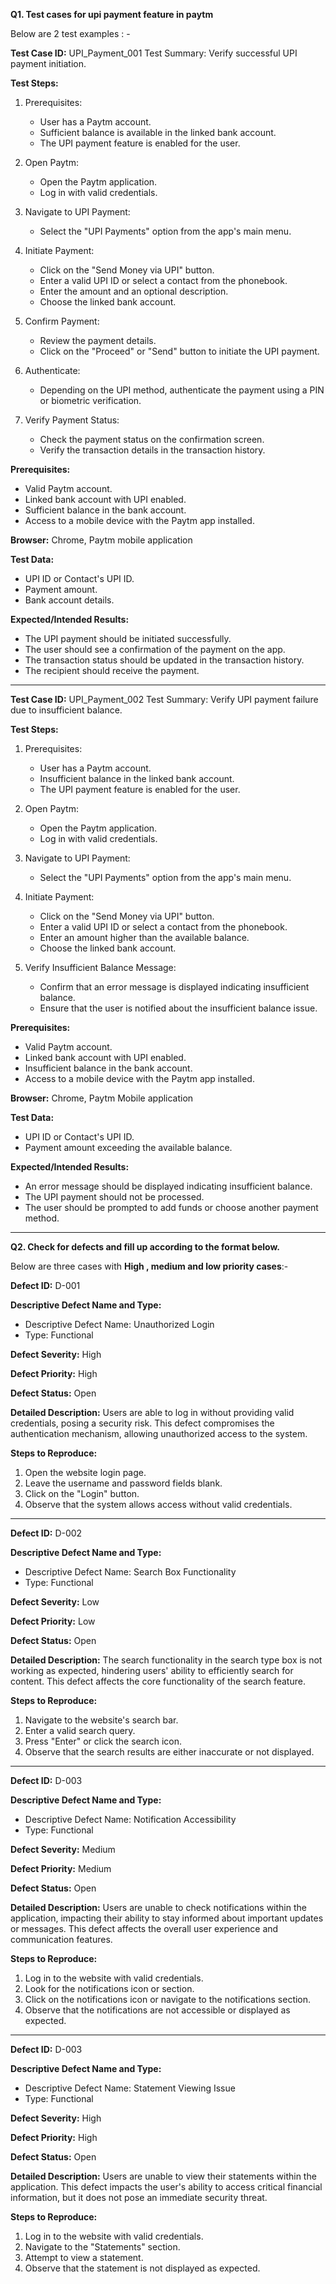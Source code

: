 **Q1. Test cases for upi payment feature in paytm**

Below are 2 test examples : - 

**Test Case ID:** UPI_Payment_001
Test Summary: Verify successful UPI payment initiation.

**Test Steps:**
1. Prerequisites:
   - User has a Paytm account.
   - Sufficient balance is available in the linked bank account.
   - The UPI payment feature is enabled for the user.

2. Open Paytm:
   - Open the Paytm application.
   - Log in with valid credentials.

3. Navigate to UPI Payment:
   - Select the "UPI Payments" option from the app's main menu.

4. Initiate Payment:
   - Click on the "Send Money via UPI" button.
   - Enter a valid UPI ID or select a contact from the phonebook.
   - Enter the amount and an optional description.
   - Choose the linked bank account.

5. Confirm Payment:
   - Review the payment details.
   - Click on the "Proceed" or "Send" button to initiate the UPI payment.

6. Authenticate:
   - Depending on the UPI method, authenticate the payment using a PIN or biometric verification.

7. Verify Payment Status:
   - Check the payment status on the confirmation screen.
   - Verify the transaction details in the transaction history.

**Prerequisites:**
- Valid Paytm account.
- Linked bank account with UPI enabled.
- Sufficient balance in the bank account.
- Access to a mobile device with the Paytm app installed.

**Browser:** Chrome, Paytm mobile application 

**Test Data:**
- UPI ID or Contact's UPI ID.
- Payment amount.
- Bank account details.

**Expected/Intended Results:**
- The UPI payment should be initiated successfully.
- The user should see a confirmation of the payment on the app.
- The transaction status should be updated in the transaction history.
- The recipient should receive the payment.

---

**Test Case ID:** UPI_Payment_002
Test Summary: Verify UPI payment failure due to insufficient balance.

**Test Steps:**
1. Prerequisites:
   - User has a Paytm account.
   - Insufficient balance in the linked bank account.
   - The UPI payment feature is enabled for the user.

2. Open Paytm:
   - Open the Paytm application.
   - Log in with valid credentials.

3. Navigate to UPI Payment:
   - Select the "UPI Payments" option from the app's main menu.

4. Initiate Payment:
   - Click on the "Send Money via UPI" button.
   - Enter a valid UPI ID or select a contact from the phonebook.
   - Enter an amount higher than the available balance.
   - Choose the linked bank account.

5. Verify Insufficient Balance Message:
   - Confirm that an error message is displayed indicating insufficient balance.
   - Ensure that the user is notified about the insufficient balance issue.

**Prerequisites:**
- Valid Paytm account.
- Linked bank account with UPI enabled.
- Insufficient balance in the bank account.
- Access to a mobile device with the Paytm app installed.

**Browser:** Chrome, Paytm Mobile application 

**Test Data:**
- UPI ID or Contact's UPI ID.
- Payment amount exceeding the available balance.

**Expected/Intended Results:**
- An error message should be displayed indicating insufficient balance.
- The UPI payment should not be processed.
- The user should be prompted to add funds or choose another payment method.

---
**Q2. Check for defects and fill up according to the format below.**

Below are three cases with **High , medium and low priority cases**:- 


**Defect ID:** D-001

**Descriptive Defect Name and Type:**
- Descriptive Defect Name: Unauthorized Login
- Type: Functional

**Defect Severity:** High

**Defect Priority:** High

**Defect Status:** Open

**Detailed Description:**
Users are able to log in without providing valid credentials, posing a security risk. This defect compromises the authentication mechanism, allowing unauthorized access to the system.

**Steps to Reproduce:**
1. Open the website login page.
2. Leave the username and password fields blank.
3. Click on the "Login" button.
4. Observe that the system allows access without valid credentials.

---

**Defect ID:** D-002

**Descriptive Defect Name and Type:**
- Descriptive Defect Name: Search Box Functionality
- Type: Functional

**Defect Severity:** Low 

**Defect Priority:** Low

**Defect Status:** Open

**Detailed Description:**
The search functionality in the search type box is not working as expected, hindering users' ability to efficiently search for content. This defect affects the core functionality of the search feature.

**Steps to Reproduce:**
1. Navigate to the website's search bar.
2. Enter a valid search query.
3. Press "Enter" or click the search icon.
4. Observe that the search results are either inaccurate or not displayed.


---


**Defect ID:** D-003

**Descriptive Defect Name and Type:**
- Descriptive Defect Name: Notification Accessibility
- Type: Functional

**Defect Severity:** Medium

**Defect Priority:** Medium

**Defect Status:** Open

**Detailed Description:**
Users are unable to check notifications within the application, impacting their ability to stay informed about important updates or messages. This defect affects the overall user experience and communication features.

**Steps to Reproduce:**
1. Log in to the website with valid credentials.
2. Look for the notifications icon or section.
3. Click on the notifications icon or navigate to the notifications section.
4. Observe that the notifications are not accessible or displayed as expected.

---

**Defect ID:** D-003

**Descriptive Defect Name and Type:**
- Descriptive Defect Name: Statement Viewing Issue
- Type: Functional

**Defect Severity:** High

**Defect Priority:** High

**Defect Status:** Open

**Detailed Description:**
Users are unable to view their statements within the application. This defect impacts the user's ability to access critical financial information, but it does not pose an immediate security threat.

**Steps to Reproduce:**
1. Log in to the website with valid credentials.
2. Navigate to the "Statements" section.
3. Attempt to view a statement.
4. Observe that the statement is not displayed as expected.
